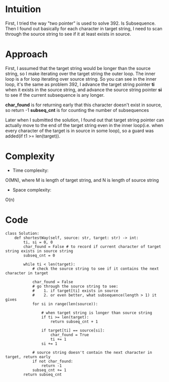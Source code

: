 # Intuition
<!-- Describe your first thoughts on how to solve this problem. -->
First, I tried the way "two pointer" is used to solve 392. Is Subsequence.
Then I found out basically for each character in target string, I need to scan through the source string to see if it at least exists in source. 

# Approach
<!-- Describe your approach to solving the problem. -->
First, I assumed that the target string would be longer than the source string, so I make iterating over the target string the outer loop.
The inner loop is a for loop iterating over source string.
So you can see in the inner loop, it's the same as problem 392, I advance the target string pointer **ti** when it exists in the source string, and advance the source string pointer **si** to see if the current subsequence is any longer.

**char_found** is for returning early that this character doesn't exist in source, so return -1
**subseq_cnt** is for counting the number of subsequences

Later when I submitted the solution, I found out that target string pointer can actually move to the end of the target string even in the inner loop(i.e. when every character of the target is in source in some loop), so a guard was added(if t1 >= len(target)).

# Complexity
- Time complexity:
<!-- Add your time complexity here, e.g. $$O(n)$$ -->
O(MN), where M is length of target string, and N is length of source string

- Space complexity:
<!-- Add your space complexity here, e.g. $$O(n)$$ -->
O(n)

# Code
```
class Solution:
    def shortestWay(self, source: str, target: str) -> int:
        ti, si = 0, 0
        char_found = False # to record if current character of target string exists in source string
        subseq_cnt = 0

        while ti < len(target):
            # check the source string to see if it contains the next character in target

            char_found = False
            # go through the source string to see:
            #    1. if target[ti] exists in source
            #    2. or even better, what subsequence(length > 1) it gives
            for si in range(len(source)):

                # when target string is longer than source string
                if ti >= len(target):
                    return subseq_cnt + 1

                if target[ti] == source[si]:
                    char_found = True
                    ti += 1
                si += 1

            # source string doesn't contain the next character in target, return early
            if not char_found:
                return -1
            subseq_cnt += 1
        return subseq_cnt
                    
            
        
            
```
